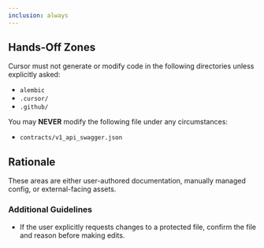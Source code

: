 ```yaml
---
inclusion: always
---
```


## Hands-Off Zones

Cursor must not generate or modify code in the following directories unless explicitly asked:

- `alembic`
- `.cursor/`
- `.github/`

You may **NEVER** modify the following file under any circumstances:

- `contracts/v1_api_swagger.json`

## Rationale

These areas are either user-authored documentation, manually managed config, or external-facing assets.

### Additional Guidelines

- If the user explicitly requests changes to a protected file, confirm the file and reason before making edits.

